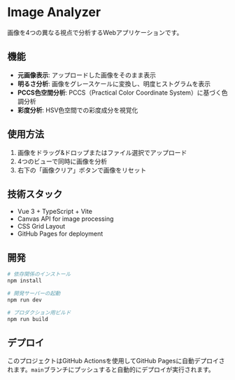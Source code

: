 # Image Analyzer

画像を4つの異なる視点で分析するWebアプリケーションです。

## 機能

- **元画像表示**: アップロードした画像をそのまま表示
- **明るさ分析**: 画像をグレースケールに変換し、明度ヒストグラムを表示
- **PCCS色空間分析**: PCCS（Practical Color Coordinate System）に基づく色調分析
- **彩度分析**: HSV色空間での彩度成分を視覚化

## 使用方法

1. 画像をドラッグ&ドロップまたはファイル選択でアップロード
2. 4つのビューで同時に画像を分析
3. 右下の「画像クリア」ボタンで画像をリセット

## 技術スタック

- Vue 3 + TypeScript + Vite
- Canvas API for image processing
- CSS Grid Layout
- GitHub Pages for deployment

## 開発

```bash
# 依存関係のインストール
npm install

# 開発サーバーの起動
npm run dev

# プロダクション用ビルド
npm run build
```

## デプロイ

このプロジェクトはGitHub Actionsを使用してGitHub Pagesに自動デプロイされます。`main`ブランチにプッシュすると自動的にデプロイが実行されます。
